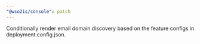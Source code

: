 ```yaml
---
"@wso2is/console": patch
---
```


Conditionally render email domain discovery based on the feature configs in deployment.config.json.
